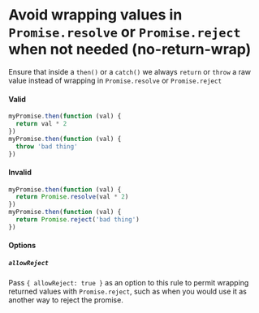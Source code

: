 # Avoid wrapping values in `Promise.resolve` or `Promise.reject` when not needed (no-return-wrap)

Ensure that inside a `then()` or a `catch()` we always `return` or `throw` a raw
value instead of wrapping in `Promise.resolve` or `Promise.reject`

#### Valid

```js
myPromise.then(function (val) {
  return val * 2
})
myPromise.then(function (val) {
  throw 'bad thing'
})
```

#### Invalid

```js
myPromise.then(function (val) {
  return Promise.resolve(val * 2)
})
myPromise.then(function (val) {
  return Promise.reject('bad thing')
})
```

#### Options

##### `allowReject`

Pass `{ allowReject: true }` as an option to this rule to permit wrapping
returned values with `Promise.reject`, such as when you would use it as another
way to reject the promise.
